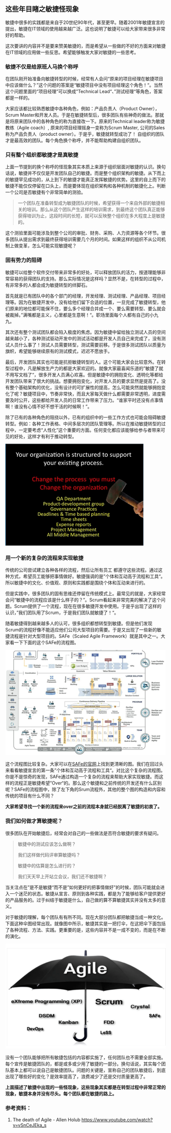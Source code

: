 ## 这些年目睹之敏捷怪现象

敏捷中很多的实践都是来自于20世纪90年代，甚至更早。随着2001年敏捷宣言的提出，敏捷在IT领域的使用越来越广泛。这也说明了敏捷可以给大家带来很多非常好的帮助。

这次要讲的内容并不是要来赞美敏捷的，而是希望从一些做的不好的方面来对敏捷在IT领域的应用做一些反思。希望能够触发大家对敏捷的一些思考。

### **敏捷不仅是给原班人马换个称呼**

在团队刚开始准备向敏捷转型的时候，经常有人会问“原来的项目经理在敏捷项目中应该做什么？”这个问题的答案是“敏捷项目中没有项目经理这个角色！“。当然这个问题里面的“项目经理”可以换成”Technical Lead“、”测试经理“等角色，答案都是一样的。

大家应该都比较熟悉敏捷中各种角色，例如：产品负责人（Product Owner），Scrum Master和开发人员。于是在敏捷转型后，很多团队有些神奇的做法。那就是将原来团队中的各种角色的称为直接改一下。原来的Technical
leader称为敏捷教练（Agile coach）, 原来的项目经理摇身一变称为Scrum Master, 公司的Sales称为产品负责人（product owner）。于是乎，敏捷就转型成功了！
自组织的团队才是最高效的团队。每个角色换个称呼，并不能帮助构建自组织团队。

### **只有整个组织都敏捷才是真敏捷**

上面一节提到的换个称呼的怪现象其实本质上来源于组织层面对敏捷的认识。换句话说，敏捷并不仅仅是开发团队自己的敏捷。而是整个组织架构的敏捷。从下而上的敏捷罕见成功的，从上到下的敏捷才能真正发挥敏捷的优势。这里的自上而下的敏捷不能仅仅停留在口头上，而是要体现在组织架构和各种机制的敏捷化上。判断一个公司是否敏捷有个非常简单的测验。

> 一个团队在准备转型成为敏捷团队的时候，希望获得一个来自外部的敏捷相关的培训。那么从这个团队产生这样的培训需求，到最终这个团队真正能够获得培训为止，这段时间的长短，就可以反映整个组织在多大程度上是敏捷的。

这个测验里面可能涉及到整个公司的审批、财务、采购、人力资源等各个环节。很多团队从提出需求到最终获得培训需要几个月的时间。如果这样的组织不从公司机制上做变革，怎么可能实现敏捷呢？

### **固有势力的阻碍**

敏捷可以给整个软件交付带来非常多的好处，可以释放团队的活力，按道理能够非常容易的获得团队的支持。那么实际情况是这样吗？显然不是，在转型的过程中，有非常多的人都会成为敏捷转型的绊脚石。

首先就是已有团队中的各个部门的经理，开发经理、测试经理、产品经理、项目经理等。因为在敏捷开发中，没有给他们留下合适的位置，一旦完成了敏捷转型，他们原来的地位都可能保不住，要么多个经理合并成一个、要么需要转型、要么就会被裁掉。”满嘴都是主义，心里都是生意啊！“。职场里面每个人都有自己的小九九。

其次还有整个测试团队都会陷入极度的焦虑。因为敏捷中留给独立测试人员的空间越来越小了，各种测试驱动开发中的测试活动都是开发人员自己来完成了，没有测试人员什么事了！测试人员需要转型，测试需要前移。于是很多测试团队以质量为旗帜，希望能够继续原有的测试模式，迟迟不愿放手。

最后，开发团队其实也可能是抗拒敏捷转型的人。这个可能大家会比较意外。在转型过程中，凡是解放生产力的都是大家欢迎的。就像大家最喜闻乐道的”敏捷了就不用写文档了“，很多开发人员满心欢喜。但是敏捷中的拥抱变化、透明化等都给开发团队带来了很大的挑战。想要拥抱变化，对开发人员的要求显然是提高了。没有整个基础架构的优化，没有设计的可扩展性的提高，怎么可能突然就能够拥抱变化了呢？敏捷项目中，节奏非常快，而且大家每天做什么都需要非常透明，进度需要及时公开，这些都给开发人员的日常工作带来了压力。“谁家平时还没有点事情啊！谁没有心情不好不想干活的时候啊！”。

除了已有的各种角色的阻挠以外，已有的组织中的一些工作方式也可能会阻碍敏捷转型。例如：各种工作表格、中间多层次的团队管理等。所以在推动敏捷转型的过程中，一定要考虑“人性化”这个重要的方面。任何变化都应该能够给参与者带来可见的好处，这样才有利于推动转型。

![计算机生成了可选文字: Yourorganizationisstructuredtosupport yourexistingprocess. Changetheprocessyoumust Changetheorganization QADepartment Product-developmentgroup Governancepractices Deadlines&Timebasedplanning Timesheets Expensereports ProjectManagement AllMiddleManagement](./images/agilemu01.png)

### **用一个新的复杂的流程来实现敏捷**

传统的公司尝试建立各种各样的流程，然后让所有员工 都遵守这些流程。通过这种方式，希望员工能够把事情做好。敏捷强调的是”个体和互动高于流程和工具“。所以敏捷中的文化、价值观、原则和实践都是围绕个体和互动来进行的。

但是实践中，很多团队的固有思维还停留在传统模式上。最常见的就是，大家经常会问“敏捷中的流程应该是什么样子的？”。Scrum看起来非常完美的解决了这个问题。Scrum提供了一个流程，现在在很多敏捷开发中使用。于是乎出现了这样的认识，”我们团队用了Scrum，于是我们团队就敏捷了！“。

随着敏捷得到越来越多人的认可，很多组织都想转型到敏捷。但是他们发现Scrum的流程好像不能适应他们公司大型项目的需要。于是又出现了一些新的敏捷流程是针对大型项目的。SAFe（Scaled Agile Framework）就是其中之一。大家看一下下面的这个SAFe的流程图。

![1563951736637](.\images\agilemu02.png)

这个流程图比较复杂。大家可以在[SAFe的官网](https://www.scaledagileframework.com/#)上找到更清晰的图。我们在回过头来看看敏捷宣言的第一条”个体和互动高于流程和工具“。对比这个复杂的流程图。你是不是惊奇的发现，SAFe通过构造一个复杂的流程来帮助大家实现敏捷。而这样的流程正是敏捷希望”Over“的。那么这个敏捷和之前传统的开发还有什么区别呢？SAFe的流程图中，除了左下角的Srum流程外，其他的整个图的构造和内容和传统的项目有什么不同？

**大家希望寻找一个新的流程来over之前的流程本身就已经脱离了敏捷的初衷了。**

### **我们如何做才算敏捷呢？**

很多团队在开始敏捷后，经常会对自己的一些做法是否符合敏捷的要求有疑问。

> 敏捷中的测试应该怎么做啊？
>
> 我们这样做代码评审算敏捷吗？
>
> 敏捷中的估算是怎么进行的？
>
> 我们天天早上开站立会议，我们还不敏捷啊？

当关注点在”是不是敏捷“而不是”如何更好的把事情做好”的时候，团队可能就会进入一个迷茫的状态。敏捷从宣言、原则到各种实践，都是为了能够给客户提供更好的产品服务的。过于纠结于敏捷是什么，自己做的算不算敏捷其实并没有太多的意义。

对于敏捷的理解，每个团队有有所不同。现在大部分团队都把敏捷当成一种文化。下面这种伞图经常出现。就像图中所示，敏捷其实是一把打伞，在这把伞下面包括了各种流程、方法、实践。更重要的是，这些内容并不是一成不变的，而是在不断的演化。

![1563954638696](.\images\agilemu03.png)

没有一个团队能够把所有敏捷包括的内容都实施了，任何团队也不需要全部实施。每个宣传是敏捷团队的，都是或多或少用了敏捷的一部分。换句话说，其实每个团队基本上都可以说自己是敏捷团队。问题的关键是，宣称自己的团队敏捷后，到底出现了哪些好的变化？是效率提高了，浪费减少了还是交付质量更高了。

**上面描述了敏捷中出现的一些怪现象，这些现象其实都是在转型过程中非常正常的现象，敏捷本身并没有尽头。每个团队都在敏捷的路上。**




### 参考资料：

1. The death of Agile - Allen Holub https://www.youtube.com/watch?v=vSnCeJEka_s





